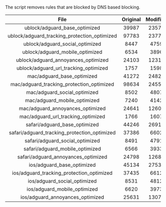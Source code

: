 The script removes rules that are blocked by DNS based blocking.


| File | Original | Modified |
|:----:|:-----:|:-----:|
| ublock/adguard_base_optimized | 39987 | 23574 |
| ublock/adguard_tracking_protection_optimized | 97783 | 23778 |
| ublock/adguard_social_optimized | 8447 | 4759 |
| ublock/adguard_mobile_optimized | 6534 | 3896 |
| ublock/adguard_annoyances_optimized | 24103 | 12319 |
| ublock/adguard_url_tracking_optimized | 1757 | 1598 |
| mac/adguard_base_optimized | 41272 | 24825 |
| mac/adguard_tracking_protection_optimized | 98634 | 24556 |
| mac/adguard_social_optimized | 8502 | 4807 |
| mac/adguard_mobile_optimized | 7240 | 4142 |
| mac/adguard_annoyances_optimized | 24641 | 12606 |
| mac/adguard_url_tracking_optimized | 1766 | 1607 |
| safari/adguard_base_optimized | 44246 | 26912 |
| safari/adguard_tracking_protection_optimized | 37386 | 6602 |
| safari/adguard_social_optimized | 8491 | 4791 |
| safari/adguard_mobile_optimized | 6566 | 3933 |
| safari/adguard_annoyances_optimized | 24798 | 12686 |
| ios/adguard_base_optimized | 45134 | 27534 |
| ios/adguard_tracking_protection_optimized | 37435 | 6612 |
| ios/adguard_social_optimized | 8531 | 4812 |
| ios/adguard_mobile_optimized | 6620 | 3973 |
| ios/adguard_annoyances_optimized | 25631 | 13072 |